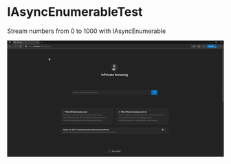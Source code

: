 # IAsyncEnumerableTest
Stream numbers from 0 to 1000 with IAsyncEnumerable

![async enumerable demo](IAsyncEnumerable.gif)

